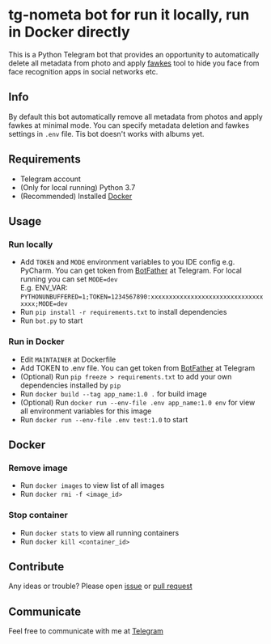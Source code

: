 # tg-nometa bot for run it locally, run in Docker directly
This is a Python Telegram bot that provides an opportunity to automatically delete all metadata from photo and apply [fawkes](https://github.com/Shawn-Shan/fawkes) tool to hide you face from face recognition apps in social networks etc.

## Info
By default this bot automatically remove all metadata from photos and apply fawkes at minimal mode. You can specify metadata deletion and fawkes settings in `.env` file. Tis bot doesn't works with albums yet. 

## Requirements
* Telegram account
* (Only for local running) Python 3.7
* (Recommended) Installed [Docker](https://www.docker.com/)

## Usage

### Run locally
* Add `TOKEN` and `MODE` environment variables to you IDE config e.g. PyCharm. You can get token from [BotFather](https://www.t.me/BotFather) at Telegram. For local running you can set `MODE=dev`<br> E.g. ENV_VAR: `PYTHONUNBUFFERED=1;TOKEN=1234567890:xxxxxxxxxxxxxxxxxxxxxxxxxxxxxxxxxxx;MODE=dev`
* Run `pip install -r requirements.txt` to install dependencies
* Run `bot.py` to start

### Run in Docker
* Edit `MAINTAINER` at Dockerfile
* Add TOKEN to .env file. You can get token from [BotFather](https://www.t.me/BotFather) at Telegram
* (Optional) Run `pip freeze > requirements.txt` to add your own dependencies installed by `pip`
* Run `docker build --tag app_name:1.0 .` for build image
* (Optional) Run `docker run --env-file .env app_name:1.0 env` for view all environment variables for this image
* Run `docker run --env-file .env test:1.0` to start

## Docker
### Remove image
* Run `docker images` to view list of all images
* Run `docker rmi -f <image_id>`

### Stop container 
* Run `docker stats` to view all running containers
* Run `docker kill <container_id>`

## Contribute
Any ideas or trouble? Please open [issue](https://github.com/sigseg5/nometa-tg/issues) 
or [pull request](https://github.com/sigseg5/nometa-tg/pulls) 

## Communicate
Feel free to communicate with me at [Telegram](https://t.me/kirill_nk) 